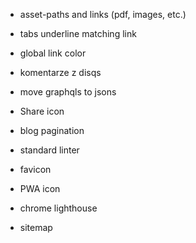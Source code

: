* asset-paths and links (pdf, images, etc.)
* tabs underline matching link
* global link color
* komentarze z disqs
* move graphqls to jsons

* Share icon
* blog pagination
* standard linter
* favicon
* PWA icon
* chrome lighthouse
* sitemap
